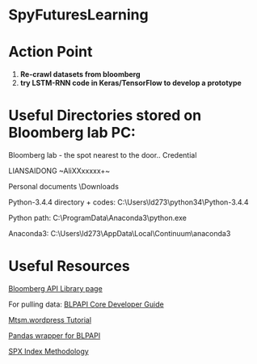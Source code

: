# SpyFuturesLearning

# Action Point
1. **Re-crawl datasets from bloomberg**
2. **try LSTM-RNN code in Keras/TensorFlow to develop a prototype**

# Useful Directories stored on Bloomberg lab PC:
Bloomberg lab - the spot nearest to the door..
Credential

LIANSAIDONG
~AliXXxxxxx+~

Personal documents \Downloads

Python-3.4.4 directory + codes: C:\Users\ld273\python34\Python-3.4.4

Python path: C:\ProgramData\Anaconda3\python.exe

Anaconda3: C:\Users\ld273\AppData\Local\Continuum\anaconda3

# Useful Resources
[Bloomberg API Library page](https://www.bloomberg.com/professional/support/api-library/)

For pulling data: [BLPAPI Core Developer Guide](https://data.bloomberglp.com/professional/sites/10/2017/03/BLPAPI-Core-Developer-Guide.pdf)

[Mtsm.wordpress Tutorial](https://mtsmbloomberglab.wordpress.com/2017/06/08/sp500_example/)

[Pandas wrapper for BLPAPI](https://github.com/matthewgilbert/pdblp)

[SPX Index Methodology](http://www.spindices.com/documents/methodologies/methodology-index-math.pdf)
